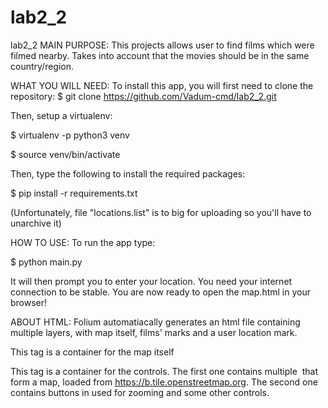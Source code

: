 # lab2_2
lab2_2
MAIN PURPOSE:
This projects allows user to find films which were filmed nearby.
Takes into account that the movies should be in the same country/region.

WHAT YOU WILL NEED:
To install this app, you will first need to clone the repository:
$ git clone https://github.com/Vadum-cmd/lab2_2.git

Then, setup a virtualenv:

$ virtualenv -p python3 venv

$ source venv/bin/activate

Then, type the following to install the required packages:

$ pip install -r requirements.txt

(Unfortunately, file "locations.list" is to big for uploading so you'll have to unarchive it)

HOW TO USE:
To run the app type:

$ python main.py

It will then prompt you to enter your location. You need your internet connection to be stable.
You are now ready to open the map.html in your browser!

ABOUT HTML:
Folium automatiacally generates an html file containing multiple layers, with map itself, films' marks and a user location mark.

<div class="leaflet-pane leaflet-map-pane" ... >
  
This tag is a container for the map itself

<div class="leaflet-control-container">

This tag is a container for the controls.
The first one contains multiple <img> that form a map, loaded from https://b.tile.openstreetmap.org.
The second one contains buttons in <a> used for zooming and some other controls.
